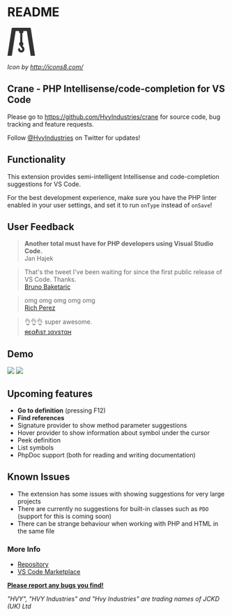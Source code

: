 # README

![Icon](images/icon.png)

*Icon by http://icons8.com/*

## Crane - PHP Intellisense/code-completion for VS Code

Please go to https://github.com/HvyIndustries/crane for source code, bug tracking and feature requests.

Follow [@HvyIndustries](https://twitter.com/HvyIndustries) on Twitter for updates!

## Functionality

This extension provides semi-intelligent Intellisense and code-completion suggestions for VS Code.

For the best development experience, make sure you have the PHP linter enabled in your user settings, and set it to run `onType` instead of `onSave`!

## User Feedback

> **Another total must have for PHP developers using Visual Studio Code.**  
> Jan Hajek

> That's the tweet I've been waiting for since the first public release of VS Code. Thanks.  
> [Bruno Baketaric](https://twitter.com/laphblog/status/719631906598449152)

> omg omg omg omg omg  
> [Rich Perez](https://twitter.com/imperez/status/719645661461921793)

> 👌👌👌 super awesome.  
> [яєαℓιѕт נανѕтαн](https://twitter.com/RHJOfficial/status/719630044310740992)

## Demo

![](http://i.imgur.com/7128zNV.png)
![](http://i.imgur.com/CT2S3yX.gif)

## Upcoming features

* **Go to definition** (pressing F12)
* **Find references**
* Signature provider to show method parameter suggestions
* Hover provider to show information about symbol under the cursor
* Peek definition
* List symbols
* PhpDoc support (both for reading and writing documentation)

## Known Issues

* The extension has some issues with showing suggestions for very large projects
* There are currently no suggestions for built-in classes such as `PDO` (support for this is coming soon)
* There can be strange behaviour when working with PHP and HTML in the same file

### More Info

* [Repository](https://github.com/HvyIndustries/crane)
* [VS Code Marketplace](https://marketplace.visualstudio.com/items?itemName=HvyIndustries.crane)


**[Please report any bugs you find!](https://github.com/HvyIndustries/crane/issues)**


*"HVY", "HVY Industries" and "Hvy Industries" are trading names of JCKD (UK) Ltd*
